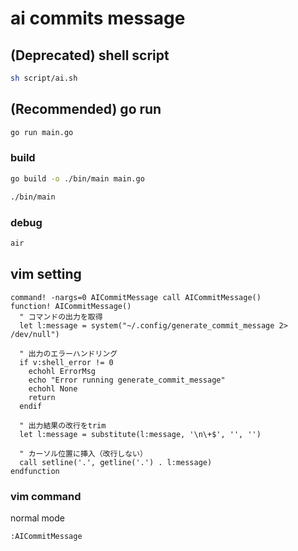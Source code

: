 # ai commits message
## (Deprecated) shell script
```bash
sh script/ai.sh
```

## (Recommended) go run
```bash
go run main.go
```
### build
```bash
go build -o ./bin/main main.go

./bin/main
```

### debug
```bash
air
```

## vim setting
```vim
command! -nargs=0 AICommitMessage call AICommitMessage()
function! AICommitMessage()
  " コマンドの出力を取得
  let l:message = system("~/.config/generate_commit_message 2> /dev/null")

  " 出力のエラーハンドリング
  if v:shell_error != 0
    echohl ErrorMsg
    echo "Error running generate_commit_message"
    echohl None
    return
  endif

  " 出力結果の改行をtrim
  let l:message = substitute(l:message, '\n\+$', '', '')

  " カーソル位置に挿入（改行しない）
  call setline('.', getline('.') . l:message)
endfunction
```
### vim command
normal mode
```vim
:AICommitMessage
```
